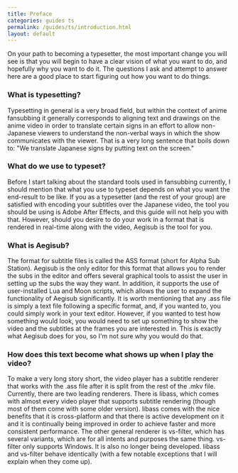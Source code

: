 ```yaml
---
title: Preface
categories: guides ts
permalink: /guides/ts/introduction.html
layout: default
---
```


On your path to becoming a typesetter, the most important change you will see is that you will begin to have a clear vision of what you want to do, and hopefully why you want to do it. The questions I ask and attempt to answer here are a good place to start figuring out how you want to do things.

### What is typesetting?

Typesetting in general is a very broad field, but within the context of anime fansubbing it generally corresponds to aligning text and drawings on the anime video in order to translate certain signs in an effort to allow non-Japanese viewers to understand the non-verbal ways in which the show communicates with the viewer. That is a very long sentence that boils down to: "We translate Japanese signs by putting text on the screen." 

### What do we use to typeset?

Before I start talking about the standard tools used in fansubbing currently, I should mention that what you use to typeset depends on what you want the end-result to be like. If you as a typesetter (and the rest of your group) are satisfied with encoding your subtitles over the Japanese video, the tool you should be using is Adobe After Effects, and this guide will not help you with that. However, should you desire to do your work in a format that is rendered in real-time along with the video, Aegisub is the tool for you. 

### What is Aegisub?

The format for subtitle files is called the ASS format (short for Alpha Sub Station). Aegisub is the only editor for this format that allows you to render the subs in the editor and offers several graphical tools to assist the user in setting up the subs the way they want. In addition, it supports the use of user-installed Lua and Moon scripts, which allows the user to expand the functionality of Aegisub significantly. It is worth mentioning that any .ass file is simply a text file following a specific format, and, if you wanted to, you could simply work in your text editor. However, if you wanted to test how something would look, you would need to set up something to show the video and the subtitles at the frames you are interested in. This is exactly what Aegisub does for you, so I'm not sure why you would do that.

### How does this text become what shows up when I play the video?

To make a very long story short, the video player has a subtitle renderer that works with the .ass file after it is split from the rest of the .mkv file. Currently, there are two leading renderers. There is libass, which comes with almost every video player that supports subtitle rendering (though most of them come with some older version). libass comes with the nice benefits that it is cross-platform and that there is active development on it and it is continually being improved in order to achieve faster and more consistent performance. The other general renderer is vs-filter, which has several variants, which are for all intents and purposes the same thing. vs-filter only supports Windows. It is also no longer being developed. libass and vs-filter behave identically (with a few notable exceptions that I will explain when they come up).
